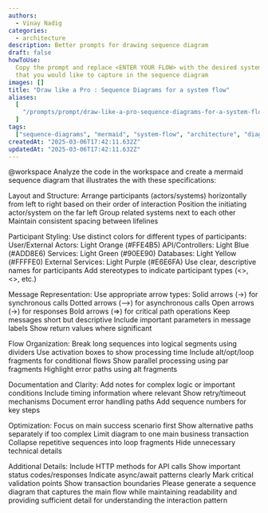 ```yaml
---
authors:
  - Vinay Nadig
categories:
  - architecture
description: Better prompts for drawing sequence diagram
draft: false
howToUse:
  Copy the prompt and replace <ENTER YOUR FLOW> with the desired system flow
  that you would like to capture in the sequence diagram
images: []
title: "Draw like a Pro : Sequence Diagrams for a system flow"
aliases:
  [
    "/prompts/prompt/draw-like-a-pro-sequence-diagrams-for-a-system-flow-33ece251",
  ]
tags:
  ["sequence-diagrams", "mermaid", "system-flow", "architecture", "diagrams"]
createdAt: "2025-03-06T17:42:11.632Z"
updatedAt: "2025-03-06T17:42:11.632Z"
---
```


@workspace Analyze the code in the workspace and create a mermaid sequence diagram that illustrates the <ENTER YOUR FLOW> with these specifications:

Layout and Structure:
Arrange participants (actors/systems) horizontally from left to right based on their order of interaction
Position the initiating actor/system on the far left
Group related systems next to each other
Maintain consistent spacing between lifelines

Participant Styling:
Use distinct colors for different types of participants:
User/External Actors: Light Orange (#FFE4B5)
API/Controllers: Light Blue (#ADD8E6)
Services: Light Green (#90EE90)
Databases: Light Yellow (#FFFFE0)
External Services: Light Purple (#E6E6FA)
Use clear, descriptive names for participants
Add stereotypes to indicate participant types (<<API>>, <<Service>>, etc.)

Message Representation:
Use appropriate arrow types:
Solid arrows (→) for synchronous calls
Dotted arrows (-->) for asynchronous calls
Open arrows (->) for responses
Bold arrows (=>) for critical path operations
Keep messages short but descriptive
Include important parameters in message labels
Show return values where significant

Flow Organization:
Break long sequences into logical segments using dividers
Use activation boxes to show processing time
Include alt/opt/loop fragments for conditional flows
Show parallel processing using par fragments
Highlight error paths using alt fragments

Documentation and Clarity:
Add notes for complex logic or important conditions
Include timing information where relevant
Show retry/timeout mechanisms
Document error handling paths
Add sequence numbers for key steps

Optimization:
Focus on main success scenario first
Show alternative paths separately if too complex
Limit diagram to one main business transaction
Collapse repetitive sequences into loop fragments
Hide unnecessary technical details

Additional Details:
Include HTTP methods for API calls
Show important status codes/responses
Indicate async/await patterns clearly
Mark critical validation points
Show transaction boundaries
Please generate a sequence diagram that captures the main flow while maintaining readability and providing sufficient detail for understanding the interaction pattern
